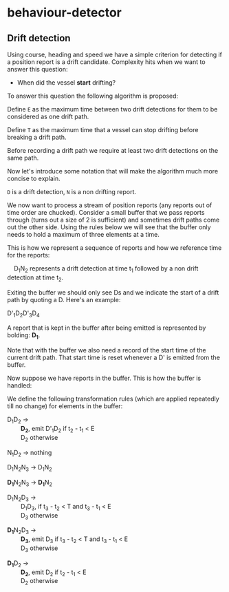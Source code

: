 behaviour-detector
====================


Drift detection
------------------
Using course, heading and speed we have a simple criterion for detecting if a position report is a drift candidate. Complexity hits when we want to answer this question:

* When did the vessel **start** drifting?

To answer this question the following algorithm is proposed:

Define `E` as the maximum time between two drift detections for them to be considered as one drift path.

Define `T` as the maximum time that a vessel can stop drifting before breaking a drift path.

Before recording a drift path we require at least two drift detections on the same path.

Now let's introduce some notation that will make the algorithm much more concise to explain.

`D` is a drift detection, `N` is a non drifting report.

We now want to process a stream of position reports (any reports out of time order are chucked). Consider a small buffer that we pass reports through (turns out a size of 2 is sufficient) and sometimes drift paths come out the other side. Using the rules below we will see that the buffer only needs to hold a maximum of three elements at a time.

This is how we represent a sequence of reports and how we reference time for the reports:

&nbsp;&nbsp;&nbsp;&nbsp;D<sub>1</sub>N<sub>2</sub> represents a drift detection at time t<sub>1</sub> followed by a non drift detection at time t<sub>2</sub>.

Exiting the buffer we should only see Ds and we indicate the start of a drift path by quoting a D. Here's an example:

D'<sub>1</sub>D<sub>2</sub>D'<sub>3</sub>D<sub>4</sub>

A report that is kept in the buffer after being emitted is represented by bolding: <b>D<sub>1</sub></b>.

Note that with the buffer we also need a record of the start time of the current drift path. That start time is reset whenever a D' is emitted from the buffer.

Now suppose we have reports in the buffer. This is how the buffer is handled:

We define the following transformation rules (which are applied repeatedly till no change) for elements in the buffer:

D<sub>1</sub>D<sub>2</sub>  &#8594; <br/>
&nbsp;&nbsp;&nbsp;&nbsp;&nbsp;&nbsp;&nbsp;&nbsp;<b>D<sub>2</sub></b>, emit D'<sub>1</sub>D<sub>2</sub> if t<sub>2</sub> - t<sub>1</sub> &lt; E<br/>
&nbsp;&nbsp;&nbsp;&nbsp;&nbsp;&nbsp;&nbsp;&nbsp;D<sub>2</sub> otherwise


N<sub>1</sub>D<sub>2</sub>  &#8594; nothing<br/>

D<sub>1</sub>N<sub>2</sub>N<sub>3</sub> &#8594; D<sub>1</sub>N<sub>2</sub>

<b>D<sub>1</sub></b>N<sub>2</sub>N<sub>3</sub> &#8594; <b>D<sub>1</sub></b>N<sub>2</sub>

D<sub>1</sub>N<sub>2</sub>D<sub>3</sub>  &#8594; <br/>
&nbsp;&nbsp;&nbsp;&nbsp;&nbsp;&nbsp;&nbsp;&nbsp;D<sub>1</sub>D<sub>3</sub>, if t<sub>3</sub> - t<sub>2</sub> &lt; T and t<sub>3</sub> - t<sub>1</sub> &lt; E<br/>
&nbsp;&nbsp;&nbsp;&nbsp;&nbsp;&nbsp;&nbsp;&nbsp;D<sub>3</sub> otherwise

<b>D<sub>1</sub></b>N<sub>2</sub>D<sub>3</sub>  &#8594; <br/>
&nbsp;&nbsp;&nbsp;&nbsp;&nbsp;&nbsp;&nbsp;&nbsp;<b>D<sub>3</sub></b>, emit D<sub>3</sub> if t<sub>3</sub> - t<sub>2</sub> &lt; T and t<sub>3</sub> - t<sub>1</sub> &lt; E<br/>
&nbsp;&nbsp;&nbsp;&nbsp;&nbsp;&nbsp;&nbsp;&nbsp;D<sub>3</sub> otherwise

<b>D<sub>1</sub></b>D<sub>2</sub>  &#8594; <br/>
&nbsp;&nbsp;&nbsp;&nbsp;&nbsp;&nbsp;&nbsp;&nbsp;<b>D<sub>2</sub></b>, emit D<sub>2</sub> if t<sub>2</sub> - t<sub>1</sub> &lt; E<br/>
&nbsp;&nbsp;&nbsp;&nbsp;&nbsp;&nbsp;&nbsp;&nbsp;D<sub>2</sub> otherwise

